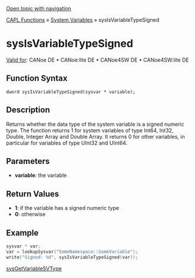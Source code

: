 [Open topic with navigation](../../../../../CANoeDEFamily.htm#Topics/CAPLFunctions/SystemVariables/Functions/CAPLfunctionSysIsVariableTypeSigned.md)

[CAPL Functions](../../CAPLfunctions.md) » [System Variables](../CAPLfunctionsSystemVariablesOverview.md) » sysIsVariableTypeSigned

# sysIsVariableTypeSigned

[Valid for](../../../Shared/FeatureAvailability.md):  CANoe DE • CANoe:lite DE • CANoe4SW DE • CANoe4SW:lite DE

## Function Syntax

```
dword sysIsVariableTypeSigned(sysvar * variable);
```

## Description

Returns whether the data type of the system variable is a signed numeric type. The function returns 1 for system variables of type Int64, Int32, Double, Integer Array and Double Array. It returns 0 for other variables, in particular for variables of type UInt32 and UInt64.

## Parameters

- **variable**: the variable

## Return Values

- **1**: if the variable has a signed numeric type
- **0**: otherwise

## Example

```c
sysvar * var;
var = lookupSysvar("SomeNamespace::SomeVariable");
write("Signed: %d", sysIsVariableTypeSigned(var));
```

[sysGetVariableSVType](CAPLfunctionsysGetVariableSVType.md)
